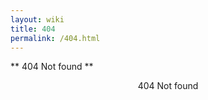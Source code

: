```yaml
---
layout: wiki
title: 404 
permalink: /404.html
---
```


**  404 Not found **


<center>
 404 Not found
<center/>


